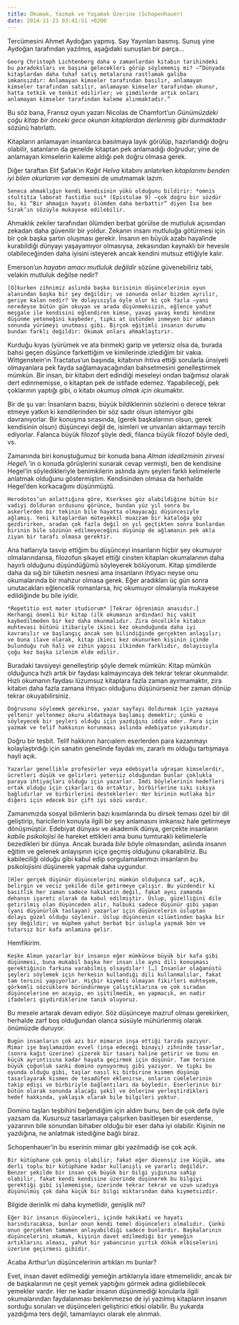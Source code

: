 ```yaml
---
title: Okumak, Yazmak ve Yaşamak Üzerine (Schopenhauer)
date: 2014-11-23 03:41:51 +0200
---
```


Tercümesini Ahmet Aydoğan yapmış. Say Yayınları basmış. Sunuş yine
Aydoğan tarafından yazılmış, aşağıdaki sunuştan bir parça…

    Georg Christoph Lichtenberg daha o zamanlardan kitabın tarihindeki
    bu paradoksları ve başına gelecekleri görüp söylememiş mi? —“Dünyada
    kitaplardan daha tuhaf satış metalarına rastlamak galiba
    imkansızdır: Anlamayan kimseler tarafından basılır, anlamayan
    kimseler tarafından satılır, anlamayan kimseler tarafından okunur,
    hatta tetkik ve tenkit edilirler; ve şimdilerde artık onları
    anlamayan kimseler tarafından kaleme alınmaktadır.”

Bu söz bana, Fransız oyun yazarı Nicolas de Chamfort’un *Günümüzdeki
çoğu kitap bir önceki gece okunan kitaplardan derlenmiş gibi
durmaktadır* sözünü hatırlattı.

Kitapların anlamayan insanlarca basılmaya layık görülüp, hazırlandığı
doğru olabilir, satanların da genelde kitaptan pek anlamadığı doğrudur;
yine de anlamayan kimselerin kaleme aldığı pek doğru olmasa gerek.

Diğer taraftan Elif Şafak’ın *Kağıt Helva* kitabını anlatırken
*kitaplarımı benden iyi bilen okurlarım var* demesini de unutmamak
lazım.

    Seneca ahmaklığın kendi kendisinin yükü olduğunu bildirir: *omnis
    stultitia laborat fastidio sui* (Epistulae 9) —çok doğru bir sözdür
    bu, ki “Bir ahmağın hayatı ölümden daha berbattır” diyen İsa ben
    Sirak’ın sözüyle mukayese edilebilir.

Ahmaklık zekiler tarafından ölümden berbat görülse de mutluluk açısından
zekadan daha güvenilir bir yoldur. Zekanın insanı mutluluğa götürmesi
için bir çok başka şartın oluşması gerekir. İnsanın en büyük azabı
hayalinde kurabildiği dünyayı yaşayamıyor olmasıysa, zekasından kaynaklı
bir hevesle olabileceğinden daha iyisini isteyerek ancak kendini mutsuz
ettiğiyle kalır.

Emerson’un *hayatın amacı mutluluk değildir* sözüne güvenebiliriz tabi,
velakin mutluluk değilse nedir?

    [O]kurken zihnimiz aslında başka birisinin düşüncelerinin oyun
    alanından başka bir şey değildir; ve sonunda onlar bizden ayrılır,
    geriye kalan nedir? Ve dolayısıyla öyle olur ki çok fazla —yani
    neredeyse bütün gün okuyan ve arada düşünmeksizin, eğlence yahut
    meşgale ile kendisini eğlendiren kimse, yavaş yavaş kendi kendine
    düşünme yeteneğini kaybeder, tıpkı at üstünden inmeyen bir adamın
    sonunda yürümeyi unutması gibi. Birçok eğitimli insanın durumu
    bundan farklı değildir: Okumak onları ahmaklaştırır.

Kurduğu kıyas (yürümek ve ata binmek) garip ve yetersiz olsa da, burada
bahsi geçen düşünce farkettiğim ve kimilerinde izlediğim bir vakıa.
Wittgenstein’ın Tractatus’un başında, kitabının ihtiva ettiği sorularla
ünsiyeti olmayanlara pek fayda sağlamayacağından bahsetmesini
genelleştirmek mümkün. Bir insan, bir kitabın dert edindiği meseleyi
ondan bağımsız olarak dert edinmemişse, o kitaptan pek de istifade
edemez. Yapabileceği, pek çoklarının yaptığı gibi, o kitabı *okumuş
olmak için* okumaktır.

Bir de şu var: İnsanların bazısı, büyük bildiklerinin sözlerini o derece
tekrar etmeye yatkın ki kendilerinden bir söz sadır olsun istemiyor gibi
davranıyorlar. Bir konuşma sırasında, (gerek başkalarının olsun, gerek
kendisinin olsun) düşünceyi değil de, isimleri ve unvanları aktarmayı
tercih ediyorlar. Falanca büyük filozof şöyle dedi, filanca büyük
filozof böyle dedi, vs.

Zamanında biri konuştuğumuz bir konuda bana *Alman idealizminin zirvesi
Hegel*\ ’in o konuda görüşlerini sunarak cevap vermişti, ben de
kendisine Hegel’in söyledikleriyle benimkilerin aslında aynı şeyleri
farklı kelimelerle anlatmak olduğunu göstermiştim. Kendisinden olmasa da
herhalde Hegel’den korkacağımı düşünmüştü.

    Herodotos’un anlattığına göre, Kserkses göz alabildiğine bütün bir
    vadiyi dolduran ordusunu görünce, bundan yüz yıl sonra bu
    askerlerden bir tekinin bile hayatta olmayacağı düşüncesiyle
    ağlamış. Yeni kitaplardan müteşekkil muazzam bir kataloğa göz
    gezdirirken, aradan çok fazla değil on yıl geçtikten sonra bunlardan
    birinin bile sözünün edilmeyeceğini düşünüp de ağlamanın pek akla
    ziyan bir tarafı olmasa gerektir.

Ana hatlarıyla tasvip ettiğim bu düşünceyi insanların hiçbir şey
okumuyor olmalarındansa, filozofun şikayet ettiği cinsten kitapları
okumalarının daha hayırlı olduğunu düşündüğümü söyleyerek bölüyorum.
Kitap şimdilerde daha da sığ bir tüketim nesnesi ama insanların ihtiyacı
neyse onu okumalarında bir mahzur olmasa gerek. Eğer aradıkları üç gün
sonra unutacakları eğlencelik romanlarsa, hiç okumuyor olmalarıyla
mukayese edildiğinde bu bile iyidir.

    *Repetitio est mater studiorum* [Tekrar öğrenimin anasıdır.]
    Herhangi önemli bir kitap (ilk okumanın ardından) hiç vakit
    kaybedilmeden bir kez daha okunmalıdır. Zira öncelikle kitabın
    muhtevası bütünü itibariyle ikinci kez okunduğunda daha iyi
    kavranılır ve başlangıç ancak son bilindiğinde gerçekten anlaşılır;
    ve buna ilave olarak, kitap ikinci kez okunurken kişinin içinde
    bulunduğu ruh hali ve zihin yapısı ilkinden farklıdır, dolayısıyla
    çoğu kez başka izlenim elde edilir.

Buradaki tavsiyeyi genelleştirip şöyle demek mümkün: Kitap mümkün
olduğunca hızlı artık bir faydası kalmayıncaya dek tekrar tekrar
okunmalıdır. Hızlı okumanın faydası lüzumsuz kitaplara fazla zaman
ayırmamaktır, zira kitabın daha fazla zamana ihtiyacı olduğunu
düşünürseniz her zaman dönüp tekrar okuyabilirsiniz.

    Doğrusunu söylemek gerekirse, yazar sayfayı doldurmak için yazmaya
    yeltenir yeltenmez okuru aldatmaya başlamış demektir; çünkü o
    söyleyecek bir şeyleri olduğu için yazdığını iddia eder. Para için
    yazmak ve telif hakkının korunması aslında edebiyatın yıkımıdır.

Doğru bir tesbit. Telif hakkının harcıalem eserlerden para kazanmayı
kolaylaştırdığı için sanatın genelinde faydalı mı, zararlı mı olduğu
tartışmaya hayli açık.

    Yazarlar genellikle profesörler veya edebiyatla uğraşan kimselerdir,
    ücretleri düşük ve gelirleri yetersiz olduğundan bunlar çoklukla
    paraya ihtiyaçları olduğu için yazarlar. İmdi böylelerinin hedefleri
    ortak olduğu için çıkarları da ortaktır, birbirlerine sıkı sıkıya
    bağlıdırlar ve birbirlerini desteklerler: Her birinin mutlaka bir
    diğeri için edecek bir çift iyi sözü vardır.

Zamanımızda sosyal bilimlerin bazı kısımlarında bu dirsek teması özel
bir dil geliştirip, haricilerin konuyla ilgili bir şey anlamasını
imkansız hale getirmeye dönüşmüştür. Edebiyat dünyası ve akademik dünya,
gerçekte insanların *kabile psikolojisi* ile hareket ettikleri ama bunu
tumturaklı kelimelerle bezedikleri bir dünya. Ancak burada *bile* böyle
olmasından, aslında insanın eğitim ve gelenek anlayışının içiçe geçmiş
olduğunu çıkarabiliriz. Bu kabileciliği olduğu gibi kabul edip
sorgulamalarımızı insanların bu psikolojisini düşünerek yapmak daha
uygundur.

    [H]er gerçek düşünür düşüncelerini mümkün olduğunca saf, açık,
    belirgin ve veciz şekilde dile getirmeye çalışır. Bu yüzdendir ki
    basitlik her zaman sadece hakikatin değil, fakat aynı zamanda
    dehanın işareti olarak da kabul edilmiştir. Üslup, güzelliğini dile
    getirilmiş olan düşünceden alır, halbuki sadece düşünür gibi yapan
    (yani düşünürlük taslayan) yazarlar için düşüncelerin üsluptan
    dolayı güzel olduğu söylenir. Üslup düşüncenin silüetinden başka bir
    şey değildir; ve müphem yahut berbat bir üslupla yazmak bön ve
    tutarsız bir kafa anlamına gelir.

Hemfikirim.

    Keşke Alman yazarlar bir insanın eğer mümkünse büyük bir kafa gibi
    düşünmesi, buna mukabil başka her insan ile aynı dili konuşması
    gerektiğinin farkına varabilmiş olsaydılar! […] İnsanlar olağanüstü
    şeyleri söylemek için herkesin kullandığı dili kullanmalılar, fakat
    tam tersini yapıyorlar. Hiçbir kıymeti olmayan fikirleri muhteşem,
    görkemli sözcüklere büründürmeye çalıştıklarına ve çok sıradan
    düşüncelerine en acayip, en işitilmedik, en yapmacık, en nadir
    ifadeleri giydirdiklerine tanık oluyoruz.

Bu mesele artarak devam ediyor. Söz düşünceye mazruf olması gerekirken,
herhalde zarf boş olduğundan olanca süsüyle mühürlenmiş olarak önümüzde
duruyor.

    Bugün insanların çok azı bir mimarın inşa ettiği tarzda yazıyor.
    Mimar işe başlamazdan evvel (inşa edeceği binayı) zihninde tasarlar,
    (sonra kağıt üzerine) çizerek bir tasarı haline getirir ve bunu en
    küçük ayrıntısına kadar hayata geçirmek için düşünür. Tam tersine
    büyük çoğunluk sanki domino oynuyormuş gibi yazıyor. Ve tıpkı bu
    oyunda olduğu gibi, taşlar nasıl ki birbirine kısmen düşünüp
    tasarlayarak kısmen de tesadüfen eklenirse, onların cümlelerinin
    takip edişi ve birbiriyle bağlantıları da böyledir. Eserlerinin bir
    bütün olarak sonunda alacağı şekil ve önlerine yerleştirdikleri
    hedef hakkında, yaklaşık olarak bile bilgileri yoktur.

Domino taşları teşbihini beğendiğim için aldım bunu, ben de çok defa
öyle yazsam da. Kusursuz tasarlamaya çalışırken basitleşen bir
eserdense, yazarının bile sonundan bihaber olduğu bir eser daha iyi
olabilir. Kişinin ne yazdığına, ne anlatmak istediğine bağlı biraz.

Schopenhauer’in bu eserinin mimar gibi yazılmadığı ise çok açık.

    Bir kütüphane çok geniş olabilir; fakat eğer düzensiz ise küçük, ama
    derli toplu bir kütüphane kadar kullanışlı ve yararlı değildir.
    Benzer şekilde bir insan çok büyük bir bilgi yığınına sahip
    olabilir, fakat kendi kendisine üzerinde düşünerek bu bilgiyi
    gerektiği gibi işlememişse, üzerinde tekrar tekrar ve uzun uzadıya
    düşünülmüş çok daha küçük bir bilgi miktarından daha kıymetsizdir.

Bilgide derinlik mi daha kıymetlidir, genişlik mi?

    Eğer bir insanın düşünceleri, içinde hakikati ve hayatı
    barındıracaksa, bunlar onun kendi temel düşünceleri olmalıdır. Çünkü
    onun gerçekten tamamen anlayabildiği sadece bunlardır. Başkalarının
    düşüncelerini okumak, kişinin davet edilmediği bir yemeğin
    artıklarını alması, yahut bir yabancının yırtık dökük elbiselerini
    üzerine geçirmesi gibidir.

Acaba Arthur’un düşüncelerinin artıkları mı bunlar?

Evet, insan davet edilmediği yemeğin artıklarıyla idare etmemelidir,
ancak bir de başkalarının ne çeşit yemek yaptığını görmek adına
gidilebilecek yemekler vardır. Her ne kadar insanın düşünmediği
konularla ilgili okumalarından faydalanması beklenmezse de iyi yazılmış
kitapların insanın sorduğu soruları ve düşünceleri geliştirici etkisi
olabilir. Bu yukarda yazdığıma ters değil, tamamlayıcı olarak ele
alınmalı.
